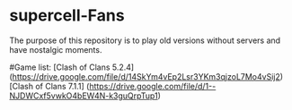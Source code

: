 # supercell-Fans
The purpose of this repository is to play old versions without servers and have nostalgic moments.

#Game list:
[Clash of Clans 5.2.4] (https://drive.google.com/file/d/14SkYm4vEp2Lsr3YKm3qjzoL7Mo4vSij2)
[Clash of Clans 7.1.1] (https://drive.google.com/file/d/1--NJDWCxf5vwkO4bEW4N-k3guQrpTup1)

